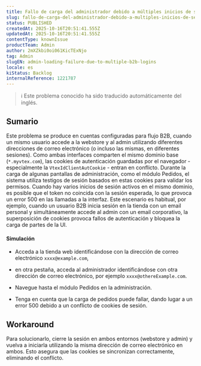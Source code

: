 ```yaml
---
title: Fallo de carga del administrador debido a múltiples inicios de sesión B2B
slug: fallo-de-carga-del-administrador-debido-a-multiples-inicios-de-sesion-b2b
status: PUBLISHED
createdAt: 2025-10-16T20:51:41.555Z
updatedAt: 2025-10-16T20:51:41.555Z
contentType: knownIssue
productTeam: Admin
author: 2mXZkbi0oi061KicTExNjo
tag: Admin
slugEN: admin-loading-failure-due-to-multiple-b2b-logins
locale: es
kiStatus: Backlog
internalReference: 1221787
---
```


>ℹ️ Este problema conocido ha sido traducido automáticamente del inglés.

## Sumario



Este problema se produce en cuentas configuradas para flujo B2B, cuando un mismo usuario accede a la webstore y al admin utilizando diferentes direcciones de correo electrónico (o incluso las mismas, en diferentes sesiones).
Como ambas interfaces comparten el mismo dominio base (`*.myvtex.com`), las cookies de autenticación guardadas por el navegador - especialmente la `VtexIdClientAutCookie` - entran en conflicto.
Durante la carga de algunas pantallas de administración, como el módulo Pedidos, el sistema utiliza testigos de sesión basados en estas cookies para validar los permisos. Cuando hay varios inicios de sesión activos en el mismo dominio, es posible que el token no coincida con la sesión esperada, lo que provoca un error 500 en las llamadas a la interfaz.
Este escenario es habitual, por ejemplo, cuando un usuario B2B inicia sesión en la tienda con un email personal y simultáneamente accede al admin con un email corporativo, la superposición de cookies provoca fallos de autenticación y bloquea la carga de partes de la UI.


#### Simulación




- Acceda a la tienda web identificándose con la dirección de correo electrónico `xxxx@example.com`,


- en otra pestaña, acceda al administrador identificándose con otra dirección de correo electrónico, por ejemplo `xxxx@othereExample.com`.


- Navegue hasta el módulo Pedidos en la administración.

- Tenga en cuenta que la carga de pedidos puede fallar, dando lugar a un error 500 debido a un conflicto de cookies de sesión.


## Workaround



Para solucionarlo, cierre la sesión en ambos entornos (webstore y admin) y vuelva a iniciarla utilizando la misma dirección de correo electrónico en ambos. Esto asegura que las cookies se sincronizan correctamente, eliminando el conflicto.



